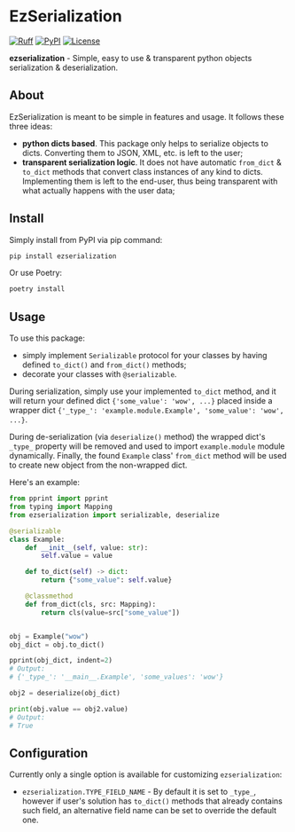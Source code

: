 # EzSerialization

[![Ruff](https://img.shields.io/endpoint?url=https://raw.githubusercontent.com/astral-sh/ruff/main/assets/badge/v2.json)](https://github.com/astral-sh/ruff)
[![PyPI](https://img.shields.io/pypi/v/ezserialization?style=flat)](https://pypi.org/project/ezserialization)
[![License](https://img.shields.io/pypi/l/ezserialization?style=flat)](https://github.com/gMatas/ezserialization/blob/main/LICENSE)

**ezserialization** - Simple, easy to use & transparent python objects serialization & deserialization.

## About

EzSerialization is meant to be simple in features and usage. It follows these three ideas:

- **python dicts based**. This package only helps to serialize objects to dicts. 
  Converting them to JSON, XML, etc. is left to the user;
- **transparent serialization logic**. It does not have automatic `from_dict` & `to_dict` methods that convert class 
  instances of any kind to dicts. Implementing them is left to the end-user, thus being transparent with what actually 
  happens with the user data;

## Install

Simply install from PyPI via pip command:
```sh
pip install ezserialization
```

Or use Poetry:
```sh
poetry install
```

## Usage

To use this package:

- simply implement `Serializable` protocol for your classes by having defined `to_dict()` and 
  `from_dict()` methods;
- decorate your classes with `@serializable`.

During serialization, simply use your implemented `to_dict` method, and it will return 
your defined dict `{'some_value': 'wow', ...}` placed inside a wrapper 
dict `{'_type_': 'example.module.Example', 'some_value': 'wow', ...}`.

During de-serialization (via `deserialize()` method) the wrapped dict's `_type_` property will be removed and used 
to import `example.module` module dynamically. Finally, the found `Example` class' `from_dict` method will be used 
to create new object from the non-wrapped dict.

Here's an example:

```python
from pprint import pprint
from typing import Mapping
from ezserialization import serializable, deserialize

@serializable
class Example:
    def __init__(self, value: str):
        self.value = value

    def to_dict(self) -> dict:
        return {"some_value": self.value}

    @classmethod
    def from_dict(cls, src: Mapping):
        return cls(value=src["some_value"])


obj = Example("wow")
obj_dict = obj.to_dict()

pprint(obj_dict, indent=2)
# Output:
# {'_type_': '__main__.Example', 'some_values': 'wow'}

obj2 = deserialize(obj_dict)

print(obj.value == obj2.value)
# Output:
# True
```

## Configuration

Currently only a single option is available for customizing `ezserialization`:
- `ezserialization.TYPE_FIELD_NAME` - By default it is set to `_type_`, however if user's solution has `to_dict()` 
  methods that already contains such field, an alternative field name can be set to override the default one.